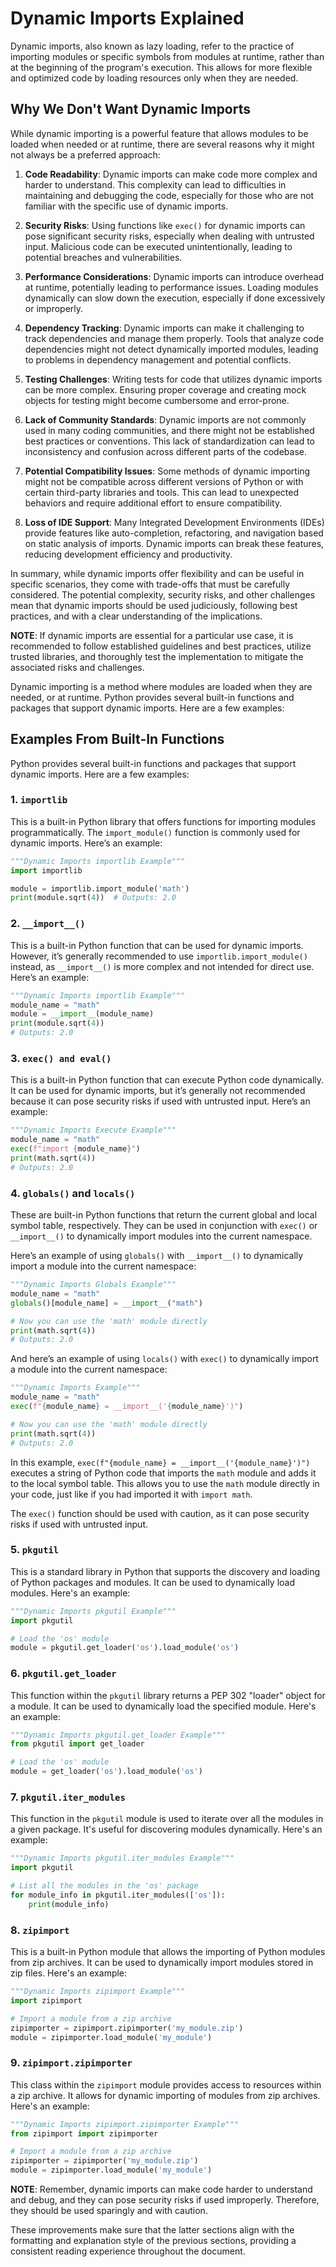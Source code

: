 # Dynamic Imports Explained
Dynamic imports, also known as lazy loading, refer to the
practice of importing modules or specific symbols from
modules at runtime, rather than at the beginning of the
program's execution. This allows for more flexible and
optimized code by loading resources only when they are
needed.

## Why We Don't Want Dynamic Imports

While dynamic importing is a powerful feature that allows
modules to be loaded when needed or at runtime, there are
several reasons why it might not always be a preferred
approach:

1. **Code Readability**: Dynamic imports can make code
more complex and harder to understand. This complexity can
lead to difficulties in maintaining and debugging the code,
especially for those who are not familiar with the specific
use of dynamic imports.

2. **Security Risks**: Using functions like `exec()` for
dynamic imports can pose significant security risks,
especially when dealing with untrusted input. Malicious
code can be executed unintentionally, leading to potential
breaches and vulnerabilities.

3. **Performance Considerations**: Dynamic imports can
introduce overhead at runtime, potentially leading to
performance issues. Loading modules dynamically can slow
down the execution, especially if done excessively or
improperly.

4. **Dependency Tracking**: Dynamic imports can make it
challenging to track dependencies and manage them properly.
Tools that analyze code dependencies might not detect
dynamically imported modules, leading to problems in
dependency management and potential conflicts.

5. **Testing Challenges**: Writing tests for code that
utilizes dynamic imports can be more complex. Ensuring
proper coverage and creating mock objects for testing
might become cumbersome and error-prone.

6. **Lack of Community Standards**: Dynamic imports are
not commonly used in many coding communities, and there
might not be established best practices or conventions.
This lack of standardization can lead to inconsistency and
confusion across different parts of the codebase.

7. **Potential Compatibility Issues**: Some methods of
dynamic importing might not be compatible across different
versions of Python or with certain third-party libraries
and tools. This can lead to unexpected behaviors and
require additional effort to ensure compatibility.

8. **Loss of IDE Support**: Many Integrated Development
Environments (IDEs) provide features like auto-completion,
refactoring, and navigation based on static analysis of
imports. Dynamic imports can break these features,
reducing development efficiency and productivity.

In summary, while dynamic imports offer flexibility and
can be useful in specific scenarios, they come with
trade-offs that must be carefully considered. The potential
complexity, security risks, and other challenges mean that
dynamic imports should be used judiciously, following best
practices, and with a clear understanding of the
implications.

**NOTE**: If dynamic imports are essential for a particular
use case, it is recommended to follow established
guidelines and best practices, utilize trusted libraries,
and thoroughly test the implementation to mitigate the
associated risks and challenges.

Dynamic importing is a method where modules are loaded when they are
needed, or at runtime. Python provides several built-in functions
and packages that support dynamic imports. Here are a few examples:

## Examples From Built-In Functions

Python provides several built-in functions
and packages that support dynamic imports. Here are a few examples:

###  1. **`importlib`**

This is a built-in Python library that offers functions for importing
modules programmatically. The `import_module()` function is commonly
used for dynamic imports. Here’s an example:


```python
"""Dynamic Imports importlib Example"""
import importlib

module = importlib.import_module('math')
print(module.sqrt(4))  # Outputs: 2.0
```


### 2. **`__import__()`**
This is a built-in Python function that can be used for dynamic
imports. However, it’s generally recommended to use
`importlib.import_module()` instead, as `__import__()` is more
complex and not intended for direct use. Here’s an example:

```python
"""Dynamic Imports importlib Example"""
module_name = "math"
module = __import__(module_name)
print(module.sqrt(4))
# Outputs: 2.0
```

### 3. **`exec() and eval()`**

This is a built-in Python function that can execute Python code
dynamically. It can be used for dynamic imports, but it’s
generally not recommended because it can pose security risks if used
with untrusted input. Here’s an example:

```python
"""Dynamic Imports Execute Example"""
module_name = "math"
exec(f"import {module_name}")
print(math.sqrt(4))
# Outputs: 2.0
```

### 4. **`globals()` and `locals()`**

These are built-in Python functions that return the current global
and local symbol table, respectively. They can be used in
conjunction with `exec()` or `__import__()` to dynamically import
modules into the current namespace.

Here’s an example of using `globals()` with `__import__()` to
dynamically import a module into the current namespace:

```python
"""Dynamic Imports Globals Example"""
module_name = "math"
globals()[module_name] = __import__("math")

# Now you can use the 'math' module directly
print(math.sqrt(4))
# Outputs: 2.0
```

And here’s an example of using `locals()` with `exec()` to
dynamically import a module into the current namespace:

```python
"""Dynamic Imports Example"""
module_name = "math"
exec(f"{module_name} = __import__('{module_name}')")

# Now you can use the 'math' module directly
print(math.sqrt(4))
# Outputs: 2.0
```

In this example,
```exec(f"{module_name} = __import__('{module_name}')")```
executes a string of Python code that imports the `math` module
and adds it to the local symbol table. This allows you to use the
`math` module directly in your code, just like if you had imported
it with `import math`.

The `exec()` function should be used with caution, as it can pose
security risks if used with untrusted input.


### 5. **`pkgutil`**

This is a standard library in Python that supports the
discovery and loading of Python packages and modules.
It can be used to dynamically load modules. Here's an
example:

```python
"""Dynamic Imports pkgutil Example"""
import pkgutil

# Load the 'os' module
module = pkgutil.get_loader('os').load_module('os')
```

### 6. **`pkgutil.get_loader`**

This function within the `pkgutil` library returns a
PEP 302 "loader" object for a module. It can be used to
dynamically load the specified module. Here's an example:

```python
"""Dynamic Imports pkgutil.get_loader Example"""
from pkgutil import get_loader

# Load the 'os' module
module = get_loader('os').load_module('os')
```

### 7. **`pkgutil.iter_modules`**

This function in the `pkgutil` module is used to iterate
over all the modules in a given package. It's useful for
discovering modules dynamically. Here's an example:

```python
"""Dynamic Imports pkgutil.iter_modules Example"""
import pkgutil

# List all the modules in the 'os' package
for module_info in pkgutil.iter_modules(['os']):
    print(module_info)
```

### 8. **`zipimport`**

This is a built-in Python module that allows the importing
of Python modules from zip archives. It can be used to
dynamically import modules stored in zip files. Here's an
example:

```python
"""Dynamic Imports zipimport Example"""
import zipimport

# Import a module from a zip archive
zipimporter = zipimport.zipimporter('my_module.zip')
module = zipimporter.load_module('my_module')
```

### 9. **`zipimport.zipimporter`**

This class within the `zipimport` module provides access to
resources within a zip archive. It allows for dynamic
importing of modules from zip archives. Here's an example:

```python
"""Dynamic Imports zipimport.zipimporter Example"""
from zipimport import zipimporter

# Import a module from a zip archive
zipimporter = zipimporter('my_module.zip')
module = zipimporter.load_module('my_module')
```

**NOTE**: Remember, dynamic imports can make code harder
to understand and debug, and they can pose security risks
if used improperly. Therefore, they should be used
sparingly and with caution.

These improvements make sure that the latter sections
align with the formatting and explanation style of the
previous sections, providing a consistent reading
experience throughout the document.
